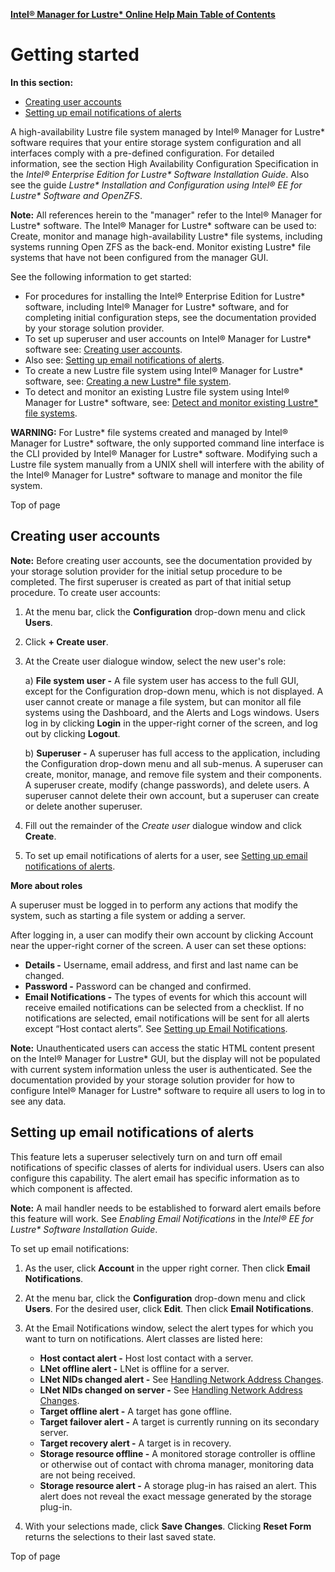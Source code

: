 [**Intel® Manager for Lustre\* Online Help Main Table of Contents**](../README.md)
# Getting started<a id="2.0"></a>

**In this section:**

- <a href="#2.1">Creating user accounts</a>
- <a href="#2.2">Setting up email notifications of alerts</a>

A high-availability Lustre file system managed by Intel® Manager for Lustre* software requires that your entire storage system configuration and all  interfaces comply with a pre-defined configuration.  For detailed information, see the section High Availability Configuration Specification in the *Intel® Enterprise Edition for Lustre\* Software Installation Guide*. Also see the guide *Lustre\* Installation and Configuration using Intel® EE for Lustre\* Software and OpenZFS*.

**Note:** All references herein to the "manager" refer to the Intel® Manager for Lustre* software.
The Intel® Manager for Lustre* software can be used to:
Create, monitor and manage high-availability Lustre* file systems, including systems running Open ZFS as the back-end.
Monitor existing Lustre* file systems that have not been configured from the manager GUI.

See the following information to get started:

- For procedures for installing the Intel® Enterprise Edition for Lustre* software, including Intel® Manager for Lustre* software, and for completing initial configuration steps, see the documentation provided by your storage solution provider. 
- To set up superuser and user accounts on Intel® Manager for Lustre* software see: <a href="#2.1">Creating user accounts</a>.
- Also see: <a href="#2.2">Setting up email notifications of alerts</a>.
- To create a new Lustre file system using Intel® Manager for Lustre* software, see: [Creating a new Lustre* file system](Creating_new_lustre_fs_3_0.md/#3.0).
- To detect and monitor an existing Lustre file system using Intel® Manager for Lustre* software, see: [Detect and monitor existing Lustre* file systems](Detect_and_monitor_existing_LFS_7_0.md/#7.0).

**WARNING:** For Lustre* file systems created and managed by Intel® Manager for Lustre* software, the only supported command line interface is the CLI provided by Intel® Manager for Lustre* software. Modifying such a Lustre file system manually from a UNIX shell will interfere with the ability of the Intel® Manager for Lustre* software to manage and monitor the file system. 

<a herf="#2.0">Top of page</a>

## Creating user accounts<a id="2.1"></a>

**Note:** Before creating user accounts, see the documentation provided by your storage solution provider for the initial setup procedure to be completed. The first superuser is created as part of that initial setup procedure.
To create user accounts:

1. At the menu bar, click the **Configuration** drop-down menu and click **Users**.
1. Click **+ Create user**. 
1. At the Create user dialogue window, select the new user's role:  
    
    a) **File system user -** A file system user has access to the full GUI, except for the Configuration drop-down menu, which is not displayed. A  user cannot create or manage a file system, but can monitor all file systems using the Dashboard, and the Alerts and Logs windows. Users log in by clicking **Login** in the upper-right corner of the screen, and log out by clicking **Logout**. 

    b) **Superuser -** A superuser has full access to the application, including the Configuration drop-down menu and all sub-menus. A superuser can create, monitor, manage, and remove file system and their components. A superuser create, modify (change passwords), and delete users. A superuser cannot delete their own account, but a superuser can create or delete another superuser. 
    
1. Fill out the remainder of the *Create user* dialogue window and click **Create**.
1. To set up email notifications of alerts for a user, see <a href="#2.2">Setting up email notifications of alerts</a>.

**More about roles**

A superuser must be logged in to perform any actions that modify the system, such as starting a file system or adding a server.

After logging in, a user can modify their own account by clicking Account near the upper-right corner of the screen. A user can set these options:

- **Details -** Username, email address, and first and last name can be changed.
- **Password -** Password can be changed and confirmed.
- **Email Notifications -** The types of events for which this account will receive emailed notifications can be selected from a checklist. If no notifications are selected, email notifications will be sent for all alerts except “Host contact alerts”. See <a href="#2.2">Setting up Email Notifications</a>.

**Note:** Unauthenticated users can access the static HTML content present on the Intel® Manager for Lustre* GUI, but the display will not be populated with current system information unless the user is authenticated. See the documentation provided by your storage solution provider for how to configure Intel® Manager for Lustre* software to require all users to log in to see any data.


## Setting up email notifications of alerts<a id="2.2"></a>

This feature lets a superuser selectively turn on and turn off email notifications of specific classes of alerts for individual users. Users can also configure this capability. The alert email has specific information as to which component is affected. 

**Note:** A mail handler needs to be established to forward alert emails before this feature will work. See *Enabling Email Notifications* in the *Intel® EE for Lustre\* Software Installation Guide*.

To set up email notifications:

1. As the user, click **Account** in the upper right corner. Then click **Email Notifications**. 
1. At the menu bar, click the **Configuration** drop-down menu and click **Users**. For the desired user, click **Edit**. Then click **Email Notifications**. 
1. At the Email Notifications window, select the alert types for which you want to turn on notifications. Alert classes are listed here:

    - **Host contact alert -** Host lost contact with a server.
    - **LNet offline alert -** LNet is offline for a server.
    - **LNet NIDs changed alert -** See [Handling Network Address Changes](Manage_maintain_HA_lustre_fs_5_0.md/#5.0).
    - **LNet NIDs changed on server <server name> -** See [Handling Network Address Changes](Manage_maintain_HA_lustre_fs_5_0.md/#5.0).
    - **Target offline alert -** A target has gone offline.
    - **Target failover alert -** A target is currently running on its secondary server.
    - **Target recovery alert -** A target is in recovery.
    - **Storage resource offline -** A monitored storage controller is offline or otherwise out of contact with chroma manager, monitoring data are not being received.
    - **Storage resource alert -** A storage plug-in has raised an alert. This alert does not reveal the exact message generated by the storage plug-in. 
1. With your selections made, click **Save Changes**. Clicking **Reset Form** returns the selections to their last saved state.

 <a herf="#2.0">Top of page</a> 

